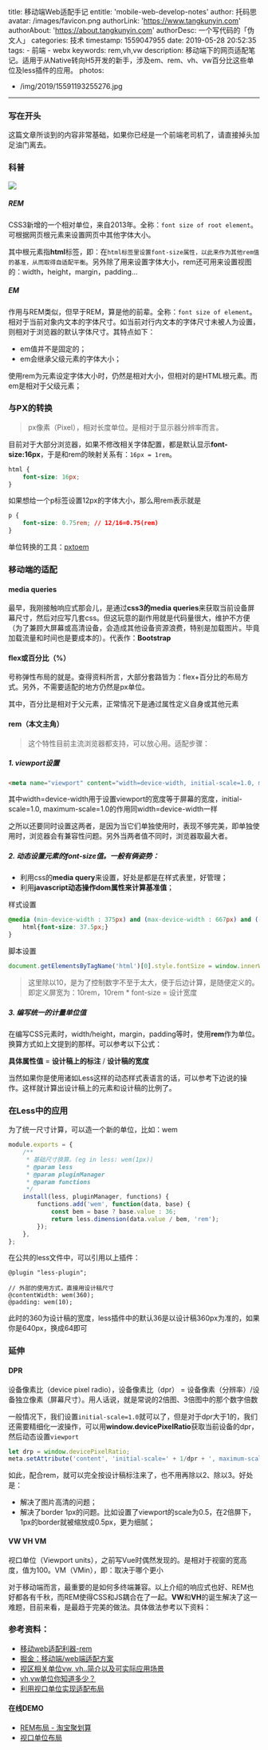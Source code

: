 title: 移动端Web适配手记
entitle: 'mobile-web-develop-notes'
author: 托码思
avatar: /images/favicon.png
authorLink: 'https://www.tangkunyin.com'
authorAbout: 'https://about.tangkunyin.com'
authorDesc: 一个写代码的「伪文人」
categories: 技术
timestamp: 1559047955
date: 2019-05-28 20:52:35
tags:
    - 前端
    - webx
keywords: rem,vh,vw
description: 移动端下的网页适配笔记。适用于从Native转向H5开发的新手，涉及em、rem、vh、vw百分比这些单位及less插件的应用。
photos:
- /img/2019/15591193255276.jpg
---

### 写在开头

这篇文章所谈到的内容非常基础，如果你已经是一个前端老司机了，请直接掉头加足油门离去。

### 科普

![](/img/2019/15591193255276.jpg)


##### REM

CSS3新增的一个相对单位，来自2013年。全称：`font size of root element`。可根据网页根元素来设置网页中其他字体大小。

其中根元素指**html**标签，即：在`html标签里设置font-size属性，以此来作为其他rem值的基准，从而取得自适配平衡`。另外除了用来设置字体大小，rem还可用来设置视图的：width，height，margin，padding...

##### EM

作用与REM类似，但早于REM，算是他的前辈。全称：`font size of element`。相对于当前对象内文本的字体尺寸。如当前对行内文本的字体尺寸未被人为设置，则相对于浏览器的默认字体尺寸。其特点如下：

- em值并不是固定的；
- em会继承父级元素的字体大小；

使用rem为元素设定字体大小时，仍然是相对大小，但相对的是HTML根元素。而em是相对于父级元素；


### 与PX的转换

> px像素（Pixel），相对长度单位。是相对于显示器分辨率而言。
 
目前对于大部分浏览器，如果不修改相关字体配置，都是默认显示**font-size:16px**，于是和rem的映射关系有：`16px = 1rem`。


```css
html {
    font-size: 16px;
}
```

如果想给一个p标签设置12px的字体大小，那么用rem表示就是

```css
p {
    font-size: 0.75rem; // 12/16=0.75(rem)
}
```

单位转换的工具：[pxtoem](http://pxtoem.com/)

### 移动端的适配

#### media queries

最早，我刚接触响应式那会儿，是通过**css3的media queries**来获取当前设备屏幕尺寸，然后对应写几套css。但这玩意的副作用就是代码量很大，维护不方便（为了兼顾大屏幕或高清设备，会造成其他设备资源浪费，特别是加载图片。毕竟加载流量和时间也是要成本的）。代表作：**Bootstrap**

#### flex或百分比（%）

号称弹性布局的就是。查得资料所言，大部分套路皆为：flex+百分比的布局方式。另外，不需要适配的地方仍然是px单位。

其中，百分比是相对于父元素，正常情况下是通过属性定义自身或其他元素

#### rem（本文主角）

> 这个特性目前主流浏览器都支持，可以放心用。适配步骤：

##### 1. viewport设置

```html
<meta name="viewport" content="width=device-width, initial-scale=1.0, maximum-scale=1.0, user-scalable=0">
```

其中width=device-width用于设置viewport的宽度等于屏幕的宽度，initial-scale=1.0, maximum-scale=1.0的作用同width=device-width一样

之所以还要同时设置这两者，是因为当它们单独使用时，表现不够完美，即单独使用时，浏览器会有兼容性问题。另外当两者值不同时，浏览器取最大者。

##### 2. 动态设置<html>元素的font-size值。一般有俩姿势：

- 利用css的**media query**来设置，好处是都是在样式表里，好管理；
- 利用**javascript动态操作dom属性来计算基准值**；

样式设置

```css
@media (min-device-width : 375px) and (max-device-width : 667px) and (-webkit-min-device-pixel-ratio : 2){
    html{font-size: 37.5px;}
}
```

脚本设置

```javascript
document.getElementsByTagName('html')[0].style.fontSize = window.innerWidth / 10 + 'px';
```

> 这里除以10，是为了控制数字不至于太大，便于后边计算，是随便定义的。即定义屏宽为：10rem，10rem * font-size = 设计宽度

##### 3. 编写统一的计量单位值

在编写CSS元素时，width/height，margin，padding等时，使用**rem**作为单位。换算方式如上文提到的那样。可以参考以下公式：

**具体属性值** = **设计稿上的标注** / **设计稿的宽度**

当然如果你是使用诸如Less这样的动态样式表语言的话，可以参考下边说的操作。这样就计算出设计稿上的元素和设计稿的比例了。

### 在Less中的应用

为了统一尺寸计算，可以造一个新的单位，比如：wem

```javascript
module.exports = {
    /**
     * 基础尺寸换算。(eg in less: wem(1px))
     * @param less
     * @param pluginManager
     * @param functions
     */
    install(less, pluginManager, functions) {
        functions.add('wem', function(data, base) {
            const bem = base ? base.value : 36;
            return less.dimension(data.value / bem, 'rem');
        });
    },
};
```

在公共的less文件中，可以引用以上插件：

```less
@plugin "less-plugin";

// 外部的使用方式，直接用设计稿尺寸
@contentWidth: wem(360);
@padding: wem(10);
```

此时的360为设计稿的宽度，less插件中的默认36是以设计稿360px为准的，如果你是640px，换成64即可

### 延伸

#### DPR

设备像素比（device pixel radio），设备像素比（dpr） = 设备像素（分辨率）/设备独立像素（屏幕尺寸）。用人话说，就是常说的2倍图、3倍图中的那个数字倍数

一般情况下，我们设置`initial-scale=1.0`就可以了，但是对于dpr大于1的，我们还需要精细化一波操作，可以用**window.devicePixelRatio**获取当前设备的dpr，然后动态设置`viewport`

```javascript
let drp = window.devicePixelRatio;
meta.setAttribute('content', 'initial-scale=' + 1/dpr + ', maximum-scale=' + 1/dpr + ', minimum-scale=' + 1/dpr + ', user-scalable=no');
```

如此，配合rem，就可以完全按设计稿标注来了，也不用再除以2、除以3。好处是：

- 解决了图片高清的问题；
- 解决了border 1px的问题。比如设置了viewport的scale为0.5，在2倍屏下，1px的border就被缩放成0.5px，更为细腻；

#### VW  VH VM

视口单位（Viewport units），之前写Vue时偶然发现的。是相对于视窗的宽高度，值为100。VM（VMin），即：取决于哪个更小

对于移动端而言，最重要的是如何多终端兼容。以上介绍的响应式也好、REM也好都各有千秋，而REM使得CSS和JS耦合在了一起。**VW**和**VH**的诞生解决了这一难题，目前来看，是最趋于完美的做法。具体做法参考以下资料：

### 参考资料： 

- [移动web适配利器-rem](http://www.alloyteam.com/2016/03/mobile-web-adaptation-tool-rem/)
- [掘金：移动端/web端适配方案](https://juejin.im/post/5cbdee71f265da03b57b5866)
- [视区相关单位vw, vh..简介以及可实际应用场景](https://www.zhangxinxu.com/wordpress/2012/09/new-viewport-relative-units-vw-vh-vm-vmin/)
- [vh,vw单位你知道多少？](https://juejin.im/entry/59b00e46f265da2491513bcc)
- [利用视口单位实现适配布局](https://aotu.io/notes/2017/04/28/2017-4-28-CSS-viewport-units/)

#### 在线DEMO

- [REM布局 - 淘宝聚划算](https://jhs.m.taobao.com/m/index.htm#!all)
- [视口单位布局](https://jdc.jd.com/demo/ting/vw_layout.html)


